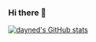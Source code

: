 ### Hi there 👋

<!--
**daynedd/daynedd** is a ✨ _special_ ✨ repository because its `README.md` (this file) appears on your GitHub profile.

Here are some ideas to get you started:

- 🔭 I’m currently working on ...
- 🌱 I’m currently learning ...
- 👯 I’m looking to collaborate on ...
- 🤔 I’m looking for help with ...
- 💬 Ask me about ...
- 📫 How to reach me: ...
- 😄 Pronouns: ...
- ⚡ Fun fact: ...
-->
[![dayned's GitHub stats](https://github-readme-stats.vercel.app/api?username=daynedd)](https://github.com/anuraghazra/github-readme-stats)
